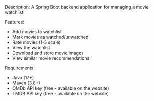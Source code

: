 Description:
A Spring Boot backend application for managing a movie watchlist

Features:
- Add movies to watchlist
- Mark movies as watched/unwatched
- Rate movies (1-5 scale)
- View the watchlist
- Download and store movie images 
- View similar movie recommendations

Requirements:
- Java (17+)
- Maven (3.8+)
- OMDb API key (free - available on the website)
- TMDB API key (free - available on the website)
